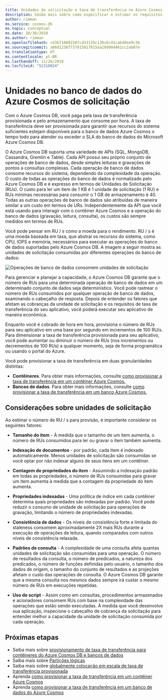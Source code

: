 ```yaml
---
title: Unidades de solicitação e taxa de transferência no Azure Cosmos DB
description: Saiba mais sobre como especificar e estimar os requisitos da unidade de solicitação no Azure Cosmos DB
author: rimman
ms.service: cosmos-db
ms.topic: conceptual
ms.date: 10/30/2018
ms.author: rimman
ms.openlocfilehash: c43b718002267cd33135c130c6c41cabd8ee9c3b
ms.sourcegitcommit: a08d1236f737915817815da299984461cc2ab07e
ms.translationtype: HT
ms.contentlocale: pt-BR
ms.lasthandoff: 11/26/2018
ms.locfileid: "52310024"
---
```

# <a name="request-units-in-azure-cosmos-db"></a>Unidades no banco de dados do Azure Cosmos de solicitação

Com o Azure Cosmos DB, você paga pela taxa de transferência provisionada e pelo armazenamento que consome por hora. A taxa de transferência deve ser provisionada para garantir que recursos do sistema suficientes estejam disponíveis para o banco de dados Azure Cosmos o tempo todo para atender ou exceder o SLA do banco de dados do Microsoft Azure Cosmos DB.

O Azure Cosmos DB suporta uma variedade de APIs (SQL, MongoDB, Cassandra, Gremlin e Table). Cada API possui seu próprio conjunto de operações de banco de dados, desde simples leituras e gravações de pontos a consultas complexas. Cada operação de banco de dados consome recursos do sistema, dependendo da complexidade da operação.  O custo de todas as operações do banco de dados é normalizado pelo Azure Cosmos DB e é expresso em termos de Unidades de Solicitação (RUs). O custo para ler um item de 1 KB é 1 unidade de solicitação (1 RU) e RUs mínimas necessárias para consumir o 1 GB de armazenamento é 40. Todas as outras operações de banco de dados são atribuídas de maneira similar a um custo em termos de URs. Independentemente da API que você está usando para interagir com o contêiner Azure Cosmos e a operação do banco de dados (gravação, leitura, consulta), os custos são sempre medidos em termos de RUs.

Você pode pensar em RU / s como a moeda para o rendimento. RU / s é uma moeda baseada em taxa, que abstrai os recursos do sistema, como CPU, IOPS e memória, necessários para executar as operações do banco de dados suportadas pelo Azure Cosmos DB. A imagem a seguir mostra as unidades de solicitação consumidas por diferentes operações do banco de dados:

![Operações de banco de dados consomem unidades de solicitação](./media/request-units/request-units.png)

Para gerenciar e planejar a capacidade, o Azure Cosmos DB garante que o número de RUs para uma determinada operação de banco de dados em um determinado conjunto de dados seja determinístico. Você pode rastrear o número de RUs consumidos por qualquer operação de banco de dados, examinando o cabeçalho de resposta. Depois de entender os fatores que afetam as cobranças da unidade de solicitação e os requisitos de taxa de transferência do seu aplicativo, você poderá executar seu aplicativo de maneira econômica.

Enquanto você é cobrado de hora em hora, provisiona o número de RUs para seu aplicativo em uma base por segundo em incrementos de 100 RU/s. Para dimensionar a taxa de transferência provisionada para seu aplicativo, você pode aumentar ou diminuir o número de RUs (nos incrementos ou decrementos de 100 RUs) a qualquer momento, seja de forma programática ou usando o portal do Azure.

Você pode provisionar a taxa de transferência em duas granularidades distintas: 

* **Contêineres**. Para obter mais informações, consulte [como provisionar a taxa de transferência em um contêiner Azure Cosmos.](how-to-provision-container-throughput.md)
* **Bancos de dados**. Para obter mais informações, consulte [como provisionar a taxa de transferência em um banco Azure Cosmos.](how-to-provision-database-throughput.md)

## <a name="request-unit-considerations"></a>Considerações sobre unidades de solicitação

Ao estimar o número de RU / s para provisão, é importante considerar os seguintes fatores:

* **Tamanho do item** - À medida que o tamanho de um item aumenta, o número de RUs consumidos para ler ou gravar o item também aumenta.

* **Indexação de documentos** - por padrão, cada item é indexado automaticamente. Menos unidades de solicitação são consumidas se você optar por não indexar alguns de seus itens em um contêiner.

* **Contagem de propriedades do item** - Assumindo a indexação padrão em todas as propriedades, o número de RUs consumidas para gravar um item aumenta à medida que a contagem da propriedade do item aumenta.

* **Propriedades indexadas** - Uma política de índice em cada contêiner determina quais propriedades são indexadas por padrão. Você pode reduzir o consumo de unidade de solicitação para operações de gravação, limitando o número de propriedades indexadas.

* **Consistência de dados** - Os níveis de consistência forte e limitada do staleness consomem aproximadamente 2X mais RUs durante a execução de operações de leitura, quando comparados com outros níveis de consistência relaxada.

* **Padrões de consulta** - A complexidade de uma consulta afeta quantas unidades de solicitação são consumidas para uma operação. O número de resultados da consulta, o número de predicados, a natureza dos predicados, o número de funções definidas pelo usuário, o tamanho dos dados de origem, o tamanho do conjunto de resultados e as projeções afetam o custo das operações de consulta. O Azure Cosmos DB garante que a mesma consulta nos mesmos dados sempre irá custar o mesmo número de RUs em execuções repetidas.

* **Uso de script** - Assim como em consultas, procedimentos armazenados e acionadores consomem RUs com base na complexidade das operações que estão sendo executadas. À medida que você desenvolve sua aplicação, inspecione o cabeçalho de cobrança da solicitação para entender melhor a capacidade da unidade de solicitação consumida por cada operação.

## <a name="next-steps"></a>Próximas etapas

* Saiba mais sobre [provisionamento de taxa de transferência para contêineres do Azure Cosmos DB e bancos de dados](set-throughput.md)
* Saiba mais sobre [Partições lógicas](partition-data.md)
* Saiba mais sobre [globalmente colocação em escala de taxa de transferência provisionada](scaling-throughput.md)
* Aprenda [como provisionar a taxa de transferência em um contêiner Azure Cosmos](how-to-provision-container-throughput.md)
* Aprenda [como provisionar a taxa de transferência em um banco de dados do Azure Cosmos](how-to-provision-database-throughput.md)
